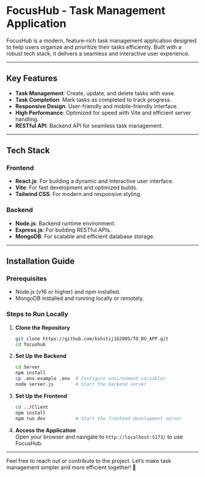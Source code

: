 # FocusHub - Task Management Application  

FocusHub is a modern, feature-rich task management application designed to help users organize and prioritize their tasks efficiently. Built with a robust tech stack, it delivers a seamless and interactive user experience.  

---

## Key Features  
- **Task Management**: Create, update, and delete tasks with ease.  
- **Task Completion**: Mark tasks as completed to track progress.  
- **Responsive Design**: User-friendly and mobile-friendly interface.  
- **High Performance**: Optimized for speed with Vite and efficient server handling.  
- **RESTful API**: Backend API for seamless task management.  

---

## Tech Stack  
### Frontend  
- **React.js**: For building a dynamic and interactive user interface.  
- **Vite**: For fast development and optimized builds.  
- **Tailwind CSS**: For modern and responsive styling.  

### Backend  
- **Node.js**: Backend runtime environment.  
- **Express.js**: For building RESTful APIs.  
- **MongoDB**: For scalable and efficient database storage.  

---

## Installation Guide  

### Prerequisites  
- Node.js (v16 or higher) and npm installed.  
- MongoDB installed and running locally or remotely.  

### Steps to Run Locally  

1. **Clone the Repository**  
   ```sh  
   git clone https://github.com/kshitij162005/TO_DO_APP.git
   cd focushub  
   ```  

2. **Set Up the Backend**  
   ```sh  
   cd Server  
   npm install  
   cp .env.example .env  # Configure environment variables  
   node server.js        # Start the backend server  
   ```  

3. **Set Up the Frontend**  
   ```sh  
   cd ../Client  
   npm install  
   npm run dev           # Start the frontend development server  
   ```  

4. **Access the Application**  
   Open your browser and navigate to `http://localhost:5173/` to use FocusHub.  

---

Feel free to reach out or contribute to the project. Let’s make task management simpler and more efficient together! 🚀